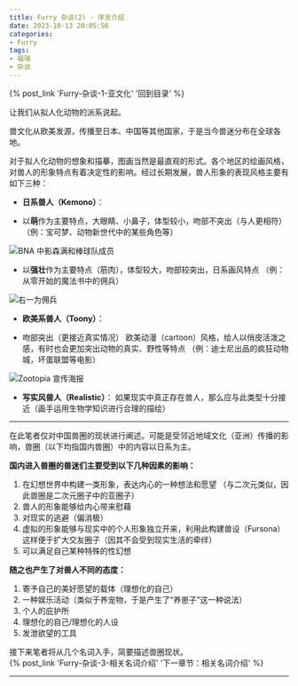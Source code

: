 ```yaml
---
title: Furry 杂谈(2) - 序言介绍
date: 2023-10-13 20:05:56
categories:
- Furry
tags:
- 福瑞
- 杂谈
---
```


{% post_link 'Furry-杂谈-1-亚文化' '回到目录' %}
<br/>

让我们从拟人化动物的派系说起。

兽文化从欧美发源，传播至日本、中国等其他国家，于是当今兽迷分布在全球各地。

对于拟人化动物的想象和描摹，图画当然是最直观的形式。各个地区的绘画风格，对兽人的形象特点有着决定性的影响。经过长期发展，兽人形象的表现风格主要有如下三种：

-   **日系兽人（Kemono）**：

<!---->

-   以**萌**作为主要特点，大眼睛、小鼻子，体型较小，吻部不突出（与人更相符）
    （例：宝可梦、动物新世代中的某些角色等）

![BNA 中影森满和棒球队成员](image_EfHjn8RI1r.png "BNA 中影森满和棒球队成员")

-   以**强壮**作为主要特点（筋肉），体型较大，吻部较突出，日系画风特点
    （例：从零开始的魔法书中的佣兵）

![右一为佣兵](image_zpLD4cgNJ4.png "右一为佣兵")

-   **欧美系兽人（Toony）**：

<!---->

-   吻部突出（更接近真实情况）
    欧美动漫（cartoon）风格，给人以俏皮活泼之感，有时也会更加突出动物的真实、野性等特点
    （例：迪士尼出品的疯狂动物城，坏蛋联盟等电影）

![Zootopia 宣传海报](image_EBMRVQoMaj.png "Zootopia 宣传海报")

-   **写实风兽人（Realistic）**：
    如果现实中真正存在兽人，那么应与此类型十分接近（画手运用生物学知识进行合理的描绘）

***

在此笔者仅对中国兽圈的现状进行阐述。可能是受邻近地域文化（亚洲）传播的影响，兽圈（以下均指国内兽圈）中的内容以日系为主。

**国内进入兽圈的兽迷们主要受到以下几种因素的影响：**

1.  在幻想世界中构建一类形象，表达内心的一种想法和愿望
    （与二次元类似，因此兽圈是二次元圈子中的亚圈子）
2.  兽人的形象能够给内心带来慰藉
3.  对现实的逃避（偏消极）
4.  虚拟的形象能够与现实中的个人形象独立开来，利用此构建兽设（Fursona）
    这样便于扩大交友圈子（因其不会受到现实生活的牵绊）
5.  可以满足自己某种特殊的性幻想

**随之也产生了对兽人不同的态度：**

1.  寄予自己的美好愿望的载体（理想化的自己）
2.  一种娱乐活动（类似于养宠物，于是产生了“养崽子”这一种说法）
3.  个人的庇护所
4.  理想化的自己/理想化的人设
5.  发泄欲望的工具

接下来笔者将从几个名词入手，简要描述兽圈现状。
<br/>
{% post_link 'Furry-杂谈-3-相关名词介绍' '下一章节：相关名词介绍' %}
***
